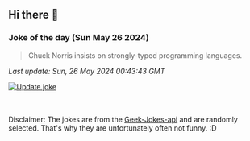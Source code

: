 ## Hi there 👋

### Joke of the day (Sun May 26 2024)
<!-- joke -->
>Chuck Norris insists on strongly-typed programming languages.
<!-- /joke -->

*Last update: Sun, 26 May 2024 00:43:43 GMT*

[![Update joke](https://github.com/nclskfm/nclskfm/actions/workflows/joke.yml/badge.svg)](https://github.com/nclskfm/nclskfm/actions/workflows/joke.yml)

<br><br>
Disclaimer: The jokes are from the [Geek-Jokes-api](https://github.com/sameerkumar18/geek-joke-api) and are randomly selected. That's why they are unfortunately often not funny. :D
